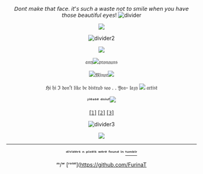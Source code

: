 <div align="center">

𝘋𝘰𝘯𝘵 𝘮𝘢𝘬𝘦 𝘵𝘩𝘢𝘵 𝘧𝘢𝘤𝘦. 𝘪𝘵'𝘴 𝘴𝘶𝘤𝘩 𝘢 𝘸𝘢𝘴𝘵𝘦 𝘯𝘰𝘵 𝘵𝘰 𝘴𝘮𝘪𝘭𝘦 𝘸𝘩𝘦𝘯 𝘺𝘰𝘶 𝘩𝘢𝘷𝘦 𝘵𝘩𝘰𝘴𝘦 𝘣𝘦𝘢𝘶𝘵𝘪𝘧𝘶𝘭 𝘦𝘺𝘦𝘴!
![divider](https://64.media.tumblr.com/9264fdf503ff9326958de32a4ae97076/84077746d488129a-6b/s2048x3072/49b576193115e3d8aa1942c612a9672cee0d82a6.pnj)

![](https://upload-os-bbs.hoyolab.com/upload/2022/08/24/0a76d89daea57138c667ee18de9d7038_8379671153548271334.png?x-oss-process=image%2Fauto-orient%2C0%2Finterlace%2C1%2Fformat%2Cwebp%2Fquality%2Cq_80)


![divider2](https://64.media.tumblr.com/5890a351659a0bc60af83b65ee6e083c/84077746d488129a-30/s400x600/23687aee801bdfd9fbf6090b773f208fab6d4a16.pnj)

![](https://64.media.tumblr.com/d1581fdeed2a4916a75a51fbd51dfd64/a7847445d679bd37-9f/s75x75_c1/f5c2834f38d6fac478d744db13afd2ddd159de59.gifv)

𝔞𝔫𝔶![](https://64.media.tumblr.com/0eb81fa1cfd6ae1f82808abdfb6945b9/b446c5c66747859d-28/s75x75_c1/693a78a6763004186602ef491e6104795ac057a2.gifv)𝔭𝔯𝔬𝔫𝔬𝔲𝔫𝔰

![](https://64.media.tumblr.com/68cec2391a49d447269aa49c7c41b9e7/3c2c210dbc46ea24-39/s75x75_c1/8c2f2d877db0d700292428c79cf259a977042922.gifv)𝔐𝔦𝔫𝔬𝔯![](https://64.media.tumblr.com/b4f9e39b60be7c67d4027591f208394b/3c2c210dbc46ea24-21/s75x75_c1/e5f1efeed7221a307fbdd1a746342574f39139b6.gifv)

ℌ𝔦 𝔥𝔦 ℑ 𝔡𝔬𝔫’𝔱 𝔩𝔦𝔨𝔢 𝔟𝔢 𝔡𝔦𝔰𝔱𝔯𝔲𝔟 𝔰𝔬𝔬 . . 𝔜𝔢𝔞- 𝔩𝔞𝔷𝔶 ![](https://64.media.tumblr.com/ecbbb628722b8c216cec03e2269ec0b6/177c57b2f4c44578-ad/s75x75_c1/af6149cb7fdd86da4944d251631683e817a91c5c.gifv) 𝔞𝔯𝔱𝔦𝔰𝔱

ᴾˡᵉᵃˢᵉ ᵈⁿⁱᵘᶠ![](https://64.media.tumblr.com/dbff5604fcb3d8f04c00ba5561144f59/42646f887341bb8f-bd/s75x75_c1/07973cea18c743dd584f9b88420149e72390b74c.pnj)

[[𝟙]](https://en.pronouns.page/@.Kuji) [[𝟚]](https://rentry.co/zipkujihehe) [[𝟛]](https://rentry.co/Divination_Commission)


![divider3](https://64.media.tumblr.com/5890a351659a0bc60af83b65ee6e083c/84077746d488129a-30/s400x600/23687aee801bdfd9fbf6090b773f208fab6d4a16.pnj)

![](https://64.media.tumblr.com/a5043ec41a06253de8207c93cccbedd8/74f999b33f110b90-be/s100x200/d329a01fe246e3d32ee199f465783bedc95fc621.pnj)

---
ᵈⁱᵛⁱᵈᵉʳˢ ⁿ ᵖⁱˣᵉˡˢ ʷᵉʳᵉ ᶠᵒᵘⁿᵈ ⁱⁿ  [ᵗᵘᵐᵇˡʳ](https://www.tumblr.com)

ᵐ/ʷ [ʳᵒˢᵉ](https://github.com/FurinaT
